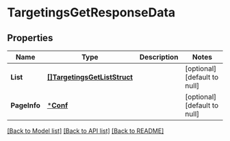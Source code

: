 # TargetingsGetResponseData

## Properties
Name | Type | Description | Notes
------------ | ------------- | ------------- | -------------
**List** | [**[]TargetingsGetListStruct**](TargetingsGetListStruct.md) |  | [optional] [default to null]
**PageInfo** | [***Conf**](conf.md) |  | [optional] [default to null]

[[Back to Model list]](../README.md#documentation-for-models) [[Back to API list]](../README.md#documentation-for-api-endpoints) [[Back to README]](../README.md)



